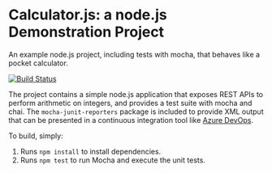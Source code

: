 Calculator.js: a node.js Demonstration Project
==============================================
An example node.js project, including tests with mocha, that behaves like
a pocket calculator.


[![Build Status](https://dev.azure.com/york-az400/Integrating%20External%20Source%20Control%20with%20Azure%20Pipelines/_apis/build/status/yorklyq.calculator?branchName=master)](https://dev.azure.com/york-az400/Integrating%20External%20Source%20Control%20with%20Azure%20Pipelines/_build/latest?definitionId=7&branchName=master)


The project contains a simple node.js application that exposes REST APIs
to perform arithmetic on integers, and provides a test suite with mocha
and chai.  The `mocha-junit-reporters` package is included to provide XML
output that can be presented in a continuous integration tool like
[Azure DevOps](https://azure.com/devops).

To build, simply:

1. Runs `npm install` to install dependencies.
2. Runs `npm test` to run Mocha and execute the unit tests.

